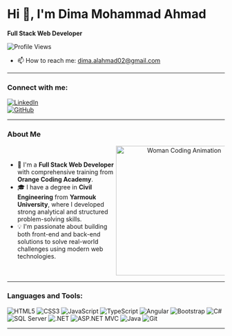 # Hi 👋, I'm Dima Mohammad Ahmad

**Full Stack Web Developer**

![Profile Views](https://komarev.com/ghpvc/?username=dimamohamad&color=blue)

- 📫 How to reach me: [dima.alahmad02@gmail.com](mailto:dima.alahmad02@gmail.com)

---

### Connect with me:

[![LinkedIn](https://img.shields.io/badge/LinkedIn-blue?style=flat&logo=linkedin)](https://www.linkedin.com/in/dima-ahmad-3b2152270/)  
[![GitHub](https://img.shields.io/badge/GitHub-black?style=flat&logo=github)](https://github.com/dimamohamad)

---

### About Me

<div style="display: flex; align-items: center; flex-wrap: wrap;">
  <div style="flex: 1; min-width: 250px;">
    <ul>
      <li>🌟 I'm a <strong>Full Stack Web Developer</strong> with comprehensive training from <strong>Orange Coding Academy</strong>.</li>
      <li>🎓 I have a degree in <strong>Civil Engineering</strong> from <strong>Yarmouk University</strong>, where I developed strong analytical and structured problem-solving skills.</li>
      <li>💡 I'm passionate about building both front-end and back-end solutions to solve real-world challenges using modern web technologies.</li>
    </ul>
  </div>
  <div style="flex: 1; min-width: 250px; text-align: center;">
    <img src="https://iconscout.com/lottie-animation/female-php-developer-working-on-laptop-5105217" alt="Woman Coding Animation" width="300"/>
  </div>
</div>

---

### Languages and Tools:

<p align="left">
  <img src="https://img.icons8.com/color/48/000000/html-5.png" alt="HTML5"/>
  <img src="https://img.icons8.com/color/48/000000/css3.png" alt="CSS3"/>
  <img src="https://img.icons8.com/color/48/000000/javascript.png" alt="JavaScript"/>
  <img src="https://img.icons8.com/color/48/000000/typescript.png" alt="TypeScript"/>
  <img src="https://img.icons8.com/color/48/000000/angularjs.png" alt="Angular"/>
  <img src="https://img.icons8.com/color/48/000000/bootstrap.png" alt="Bootstrap"/>
  <img src="https://img.icons8.com/color/48/000000/c-sharp-logo.png" alt="C#"/>
  <img src="https://img.icons8.com/color/48/000000/sql.png" alt="SQL Server"/>
  <img src="https://img.icons8.com/fluency/48/000000/net-framework.png" alt=".NET"/>
  <img src="https://img.icons8.com/ios-filled/50/000000/mvc.png" alt="ASP.NET MVC"/>
  <img src="https://img.icons8.com/color/48/000000/java-coffee-cup-logo.png" alt="Java"/>
  <img src="https://img.icons8.com/color/48/000000/git.png" alt="Git"/>
</p>

---
